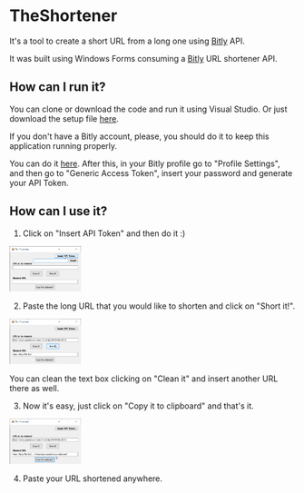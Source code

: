 # TheShortener
It's a tool to create a short URL from a long one using <a href="https://dev.bitly.com/get_started.html">Bitly</a> API.

It was built using Windows Forms consuming a <a href="https://dev.bitly.com/get_started.html">Bitly</a> URL shortener API.

## How can I run it?
You can clone or download the code and run it using Visual Studio. Or just download the setup file
<a href="https://github.com/ricardovws/TheShortener/raw/master/TheShortenerExe.zip" download>here</a>.

If you don't have a Bitly account, please, you should do it to keep this application running properly.

You can do it <a href="https://bitly.com/a/sign_in">here</a>. After this, in your Bitly profile go to "Profile Settings", and then go to 
"Generic Access Token", insert your password and generate your API Token.


## How can I use it?
1) Click on "Insert API Token" and then do it :)

<img src="screenshots/screenshot_0.png" width="25%">

2) Paste the long URL that you would like to shorten and click on "Short it!". 

<img src="screenshots/screenshot_1.png" width="25%">

You can clean the text box clicking on "Clean it" and insert another URL there as well.

3) Now it's easy, just click on "Copy it to clipboard" and that's it.

<img src="screenshots/screenshot_2.png" width="25%">

4) Paste your URL shortened anywhere.
